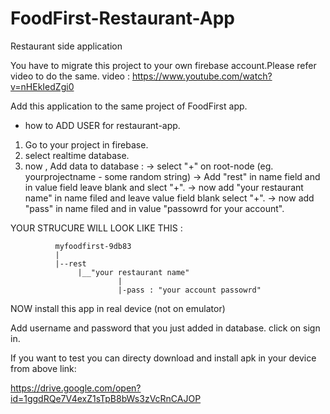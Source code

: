 # FoodFirst-Restaurant-App
 Restaurant side application
 
 You have to migrate this project to your own firebase account.Please refer video to do the same.
 video : https://www.youtube.com/watch?v=nHEkIedZgi0
 
 
 
 Add this application to the same project of FoodFirst app.
 
 * how to ADD USER for restaurant-app.
 
  1. Go to your project in firebase.
  2. select realtime database.
  3. now , Add data to database :
          -> select "+" on root-node (eg. yourprojectname - some random string)
          -> Add "rest" in name field and in value field  leave blank and slect "+".
          -> now add "your restaurant name" in name filed and leave value field blank select "+".
          -> now add "pass" in name filed and in value "passowrd for your account".

 YOUR STRUCURE WILL LOOK LIKE THIS :
 
              myfoodfirst-9db83
              |
              |--rest
                   |__"your restaurant name"
                            |
                            |-pass : "your account passowrd"
                            
                            
                            
NOW install this app in real device (not on emulator)

Add username and password that you just added in database. click on sign in.


If you want to test you can directy download and install apk in your device from above link:

https://drive.google.com/open?id=1ggdRQe7V4exZ1sTpB8bWs3zVcRnCAJOP
               
               

